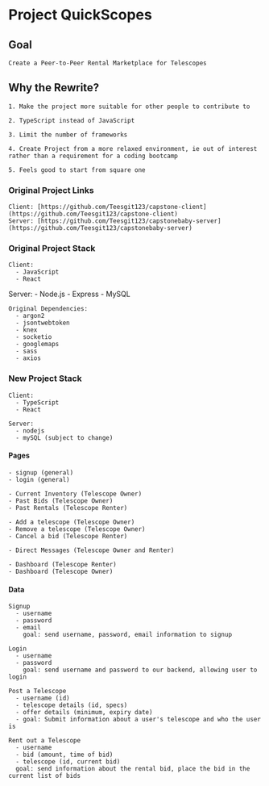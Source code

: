 # Project QuickScopes

## Goal

    Create a Peer-to-Peer Rental Marketplace for Telescopes

## Why the Rewrite?

    1. Make the project more suitable for other people to contribute to

    2. TypeScript instead of JavaScript

    3. Limit the number of frameworks
    
    4. Create Project from a more relaxed environment, ie out of interest rather than a requirement for a coding bootcamp
    
    5. Feels good to start from square one

### Original Project Links

    Client: [https://github.com/Teesgit123/capstone-client](https://github.com/Teesgit123/capstone-client)
    Server: [https://github.com/Teesgit123/capstonebaby-server](https://github.com/Teesgit123/capstonebaby-server)

### Original Project Stack

    Client:
      - JavaScript
      - React

   Server:
      - Node.js
      - Express
      - MySQL

    Original Dependencies:
      - argon2
      - jsontwebtoken
      - knex
      - socketio
      - googlemaps
      - sass
      - axios

### New Project Stack

    Client: 
      - TypeScript
      - React
    
    Server:
      - nodejs
      - mySQL (subject to change)
  
#### Pages

    - signup (general)
    - login (general)

    - Current Inventory (Telescope Owner)
    - Past Bids (Telescope Owner)
    - Past Rentals (Telescope Renter)

    - Add a telescope (Telescope Owner)
    - Remove a telescope (Telescope Owner)
    - Cancel a bid (Telescope Renter)

    - Direct Messages (Telescope Owner and Renter)

    - Dashboard (Telescope Renter)
    - Dashboard (Telescope Owner)

#### Data

    Signup
      - username
      - password
      - email
        goal: send username, password, email information to signup

    Login
      - username
      - password
        goal: send username and password to our backend, allowing user to login

    Post a Telescope
      - username (id)
      - telescope details (id, specs)
      - offer details (minimum, expiry date)
      - goal: Submit information about a user's telescope and who the user is

    Rent out a Telescope
      - username
      - bid (amount, time of bid)
      - telescope (id, current bid)
      goal: send information about the rental bid, place the bid in the current list of bids
